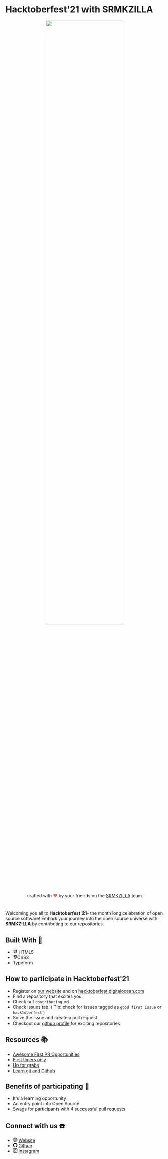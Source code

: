 # Hacktoberfest'21 with SRMKZILLA

<div align="center">
  <img src="https://hacktoberfest.digitalocean.com/_nuxt/img/logo-hacktoberfest-full.f42e3b1.svg" style="width:70%">
</div>
<br>
<p align="center">
crafted with <span style="color: #DE6C5E;">&hearts;</span> by your friends on the <a href="https://srmkzilla.net">SRMKZILLA</a> team
</p>



# 

Welcoming you all to **Hacktoberfest'21**- the month long celebration of open source software!
 Embark your journey into the open source universe with **SRMKZILLA** by contributing to our repositories.

##  Built With 🚀
- <svg stroke="currentColor" fill="currentColor" stroke-width="0" viewBox="0 0 1024 1024" height="1em" width="1em" xmlns="http://www.w3.org/2000/svg"><path d="M145.2 96l66 746.6L512 928l299.6-85.4L878.9 96H145.2zm595 177.1l-4.8 47.2-1.7 19.5H382.3l8.2 94.2h335.1l-3.3 24.3-21.2 242.2-1.7 16.2-187 51.6v.3h-1.2l-.3.1v-.1h-.1l-188.6-52L310.8 572h91.1l6.5 73.2 102.4 27.7h.4l102-27.6 11.4-118.6H510.9v-.1H306l-22.8-253.5-1.7-24.3h460.3l-1.6 24.3z"></path></svg> HTML5
- <svg stroke="currentColor" fill="currentColor" stroke-width="0" version="1.1" viewBox="0 0 32 32" height="1em" width="1em" xmlns="http://www.w3.org/2000/svg"><path d="M16.017 21.044v0zM4.743 3.519l2.049 22.981 9.194 2.552 9.22-2.556 2.051-22.977h-22.514zM23 8.775l-0.693 7.767h-0l-0.48 5.359-0.042 0.476-5.781 1.603-5.773-1.603-0.395-4.426h2.829l0.201 2.248 3.142 0.847 0.008-0.002 0.002-0 3.134-0.846 0.329-3.655-6.579 0-0.056-0.633-0.129-1.429-0.067-0.756 7.081-0 0.258-2.886h-10.786l-0.056-0.634-0.129-1.429-0.067-0.756h14.118l-0.068 0.756z"></path></svg>CSS3
- Typeform



## How to participate in Hacktoberfest'21

- Register on <a href="https://hacktoberfest21-w-srmkzilla.netlify.app/">our website</a> and on <a href="https://hacktoberfest.digitalocean.com/">hacktoberfest.digitalocean.com</a>
- Find a repository that excites you.
- Check out  `contributing.md` 
- Check issues tab. ( Tip: check for issues tagged as `good first issue` or `hacktoberfest` )
- Solve the issue and create a pull request
- Checkout our <a href="https://github.com/srm-kzilla"> github profile</a> for exciting repositories

## Resources 📚
- <a href="https://github.com/mungell/awesome-for-beginners"> Awesome First PR Opportunities<a>
- <a href="https://www.firsttimersonly.com/">First timers only</a>
- <a href="https://up-for-grabs.net/#/">Up for grabs</a>
-  <a href="https://www.youtube.com/watch?v=RGOj5yH7evk">Learn git and Github</a>

## Benefits of participating   🥳
- It's a learning opportunity
- An entry point into Open Source
- Swags for participants with 4 successful pull requests

## Connect with us **☎️**
- <svg stroke="currentColor" fill="currentColor" stroke-width="0" viewBox="0 0 16 16" height="1em" width="1em" xmlns="http://www.w3.org/2000/svg"><path d="M0 8a8 8 0 1 1 16 0A8 8 0 0 1 0 8zm7.5-6.923c-.67.204-1.335.82-1.887 1.855A7.97 7.97 0 0 0 5.145 4H7.5V1.077zM4.09 4a9.267 9.267 0 0 1 .64-1.539 6.7 6.7 0 0 1 .597-.933A7.025 7.025 0 0 0 2.255 4H4.09zm-.582 3.5c.03-.877.138-1.718.312-2.5H1.674a6.958 6.958 0 0 0-.656 2.5h2.49zM4.847 5a12.5 12.5 0 0 0-.338 2.5H7.5V5H4.847zM8.5 5v2.5h2.99a12.495 12.495 0 0 0-.337-2.5H8.5zM4.51 8.5a12.5 12.5 0 0 0 .337 2.5H7.5V8.5H4.51zm3.99 0V11h2.653c.187-.765.306-1.608.338-2.5H8.5zM5.145 12c.138.386.295.744.468 1.068.552 1.035 1.218 1.65 1.887 1.855V12H5.145zm.182 2.472a6.696 6.696 0 0 1-.597-.933A9.268 9.268 0 0 1 4.09 12H2.255a7.024 7.024 0 0 0 3.072 2.472zM3.82 11a13.652 13.652 0 0 1-.312-2.5h-2.49c.062.89.291 1.733.656 2.5H3.82zm6.853 3.472A7.024 7.024 0 0 0 13.745 12H11.91a9.27 9.27 0 0 1-.64 1.539 6.688 6.688 0 0 1-.597.933zM8.5 12v2.923c.67-.204 1.335-.82 1.887-1.855.173-.324.33-.682.468-1.068H8.5zm3.68-1h2.146c.365-.767.594-1.61.656-2.5h-2.49a13.65 13.65 0 0 1-.312 2.5zm2.802-3.5a6.959 6.959 0 0 0-.656-2.5H12.18c.174.782.282 1.623.312 2.5h2.49zM11.27 2.461c.247.464.462.98.64 1.539h1.835a7.024 7.024 0 0 0-3.072-2.472c.218.284.418.598.597.933zM10.855 4a7.966 7.966 0 0 0-.468-1.068C9.835 1.897 9.17 1.282 8.5 1.077V4h2.355z"></path></svg> <a href="https://srmkzilla.net/" > Website</a>
- <svg stroke="currentColor" fill="currentColor" stroke-width="0" viewBox="0 0 16 16" height="1em" width="1em" xmlns="http://www.w3.org/2000/svg"><path d="M8 0C3.58 0 0 3.58 0 8c0 3.54 2.29 6.53 5.47 7.59.4.07.55-.17.55-.38 0-.19-.01-.82-.01-1.49-2.01.37-2.53-.49-2.69-.94-.09-.23-.48-.94-.82-1.13-.28-.15-.68-.52-.01-.53.63-.01 1.08.58 1.23.82.72 1.21 1.87.87 2.33.66.07-.52.28-.87.51-1.07-1.78-.2-3.64-.89-3.64-3.95 0-.87.31-1.59.82-2.15-.08-.2-.36-1.02.08-2.12 0 0 .67-.21 2.2.82.64-.18 1.32-.27 2-.27.68 0 1.36.09 2 .27 1.53-1.04 2.2-.82 2.2-.82.44 1.1.16 1.92.08 2.12.51.56.82 1.27.82 2.15 0 3.07-1.87 3.75-3.65 3.95.29.25.54.73.54 1.48 0 1.07-.01 1.93-.01 2.2 0 .21.15.46.55.38A8.012 8.012 0 0 0 16 8c0-4.42-3.58-8-8-8z"></path></svg> <a href="https://github.com/srm-kzilla" > Github</a>
- <svg stroke="currentColor" fill="currentColor" stroke-width="0" viewBox="0 0 16 16" height="1em" width="1em" xmlns="http://www.w3.org/2000/svg"><path d="M8 0C5.829 0 5.556.01 4.703.048 3.85.088 3.269.222 2.76.42a3.917 3.917 0 0 0-1.417.923A3.927 3.927 0 0 0 .42 2.76C.222 3.268.087 3.85.048 4.7.01 5.555 0 5.827 0 8.001c0 2.172.01 2.444.048 3.297.04.852.174 1.433.372 1.942.205.526.478.972.923 1.417.444.445.89.719 1.416.923.51.198 1.09.333 1.942.372C5.555 15.99 5.827 16 8 16s2.444-.01 3.298-.048c.851-.04 1.434-.174 1.943-.372a3.916 3.916 0 0 0 1.416-.923c.445-.445.718-.891.923-1.417.197-.509.332-1.09.372-1.942C15.99 10.445 16 10.173 16 8s-.01-2.445-.048-3.299c-.04-.851-.175-1.433-.372-1.941a3.926 3.926 0 0 0-.923-1.417A3.911 3.911 0 0 0 13.24.42c-.51-.198-1.092-.333-1.943-.372C10.443.01 10.172 0 7.998 0h.003zm-.717 1.442h.718c2.136 0 2.389.007 3.232.046.78.035 1.204.166 1.486.275.373.145.64.319.92.599.28.28.453.546.598.92.11.281.24.705.275 1.485.039.843.047 1.096.047 3.231s-.008 2.389-.047 3.232c-.035.78-.166 1.203-.275 1.485a2.47 2.47 0 0 1-.599.919c-.28.28-.546.453-.92.598-.28.11-.704.24-1.485.276-.843.038-1.096.047-3.232.047s-2.39-.009-3.233-.047c-.78-.036-1.203-.166-1.485-.276a2.478 2.478 0 0 1-.92-.598 2.48 2.48 0 0 1-.6-.92c-.109-.281-.24-.705-.275-1.485-.038-.843-.046-1.096-.046-3.233 0-2.136.008-2.388.046-3.231.036-.78.166-1.204.276-1.486.145-.373.319-.64.599-.92.28-.28.546-.453.92-.598.282-.11.705-.24 1.485-.276.738-.034 1.024-.044 2.515-.045v.002zm4.988 1.328a.96.96 0 1 0 0 1.92.96.96 0 0 0 0-1.92zm-4.27 1.122a4.109 4.109 0 1 0 0 8.217 4.109 4.109 0 0 0 0-8.217zm0 1.441a2.667 2.667 0 1 1 0 5.334 2.667 2.667 0 0 1 0-5.334z"></path></svg> <a href="https://www.instagram.com/srmkzilla/" > Instagram</a>
